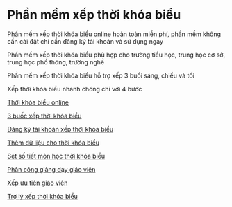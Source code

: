 # Phần mềm xếp thời khóa biểu
Phần mềm xếp thời khóa biểu online hoàn toàn miễn phí, phần mềm không cần cài đặt chỉ cần đăng ký tài khoản và sử dụng ngay

Phần mềm xếp thời khóa biểu phù hợp cho trường tiểu học, trung học cơ sở, trung học phổ thông, trường nghề

Phần mềm xếp thời khóa biểu hỗ trợ xếp 3 buổi sáng, chiều và tối

Xếp thời khóa biểu nhanh chóng chỉ với 4 bước

[Thời khóa biểu online](https://tkb.com.vn)

[3 buốc xếp thời khóa biểu](https://tkb.com.vn/3-buoc-xep-thoi-khoa-bieu-voi-phan-mem-xep-thoi-khoa-bieu-tkb)

[Đăng ký tài khoản xếp thời khóa biểu](https://tkb.com.vn/dang-ky-tai-khoan)

[Thêm dữ liệu cho thời khóa biểu](https://tkb.com.vn/them-du-lieu-dau-vao-thoi-khoa-bieu-online)

[Set số tiết môn học thời khóa biểu](https://tkb.com.vn/set-so-tiet-cho-mon-hoc-thoi-khoa-bieu-online)

[Phân công giảng dạy giáo viên](https://tkb.com.vn/phan-cong-giang-day-giao-vien-cho-lop-hoc-thoi-khoa-bieu-online)

[Xếp ưu tiên giáo viên](https://tkb.com.vn/xep-uu-tien-giao-vien-phan-mem-xep-thoi-khoa-bieu-tkb)

[Trợ lý xếp thời khóa biểu](https://tkb.com.vn/tro-ly-xep-thoi-khoa-bieu)
